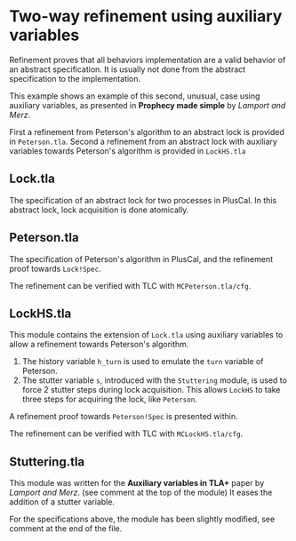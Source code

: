 # Two-way refinement using auxiliary variables

Refinement proves that all behaviors implementation are a valid behavior of
an abstract specification. It is usually not done from the abstract 
specification to the implementation.

This example shows an example of this second, unusual, case using auxiliary 
variables, as presented in **Prophecy made simple** by *Lamport and Merz*.

First a refinement from Peterson's algorithm to an abstract lock is provided
in `Peterson.tla`. Second a refinement from an abstract lock with auxiliary
variables towards Peterson's algorithm is provided in `LockHS.tla`

## Lock.tla

The specification of an abstract lock for two processes in PlusCal.
In this abstract lock, lock acquisition is done atomically.

## Peterson.tla

The specification of Peterson's algorithm in PlusCal, and the refinement proof
towards `Lock!Spec`.

The refinement can be verified with TLC with `MCPeterson.tla/cfg`.

## LockHS.tla

This module contains the extension of `Lock.tla` using auxiliary variables
to allow a refinement towards Peterson's algorithm.
1. The history variable `h_turn` is used to emulate the `turn` variable of
   Peterson.
1. The stutter variable `s`, introduced with the `Stuttering` module, is 
   used to force 2 stutter steps during lock acquisition.
   This allows `LockHS` to take three steps for acquiring the lock, like 
   `Peterson`.

A refinement proof towards `Peterson!Spec` is presented within.

The refinement can be verified with TLC with `MCLockHS.tla/cfg`. 

## Stuttering.tla

This module was written for the **Auxiliary variables in TLA+** paper by
*Lamport and Merz*. (see comment at the top of the module) It eases the 
addition of a stutter variable.

For the specifications above, the module has been slightly modified, see comment
at the end of the file.